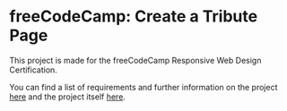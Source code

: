 # freeCodeCamp: Create a Tribute Page

This project is made for the freeCodeCamp Responsive Web Design Certification.

You can find a list of requirements and further information on the project [here](https://www.freecodecamp.org/learn/responsive-web-design/responsive-web-design-projects/build-a-tribute-page) and the project itself [here](https://marinaconsa.github.io/FCC_Tribute_Page/).
